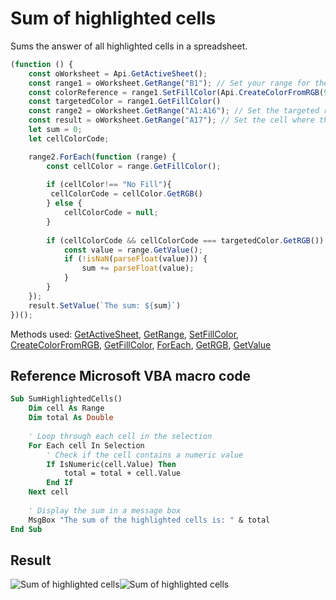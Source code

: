 # Sum of highlighted cells

Sums the answer of all highlighted cells in a spreadsheet.

<!-- This code snippet is shown in the screenshot. -->

<!-- eslint-skip -->

``` ts
(function () {
    const oWorksheet = Api.GetActiveSheet();
    const range1 = oWorksheet.GetRange("B1"); // Set your range for the color reference
    const colorReference = range1.SetFillColor(Api.CreateColorFromRGB(91, 155, 213)); // Set targeted background color. To use fill color from the existing range, comment this line out
    const targetedColor = range1.GetFillColor()
    const range2 = oWorksheet.GetRange("A1:A16"); // Set the targeted range in the spreadsheet
    const result = oWorksheet.GetRange("A17"); // Set the cell where the result will be displayed
    let sum = 0;
    let cellColorCode;

    range2.ForEach(function (range) {
        const cellColor = range.GetFillColor();
       
        if (cellColor!== "No Fill"){
         cellColorCode = cellColor.GetRGB() 
        } else {
            cellColorCode = null;
        }
        
        if (cellColorCode && cellColorCode === targetedColor.GetRGB()) {
            const value = range.GetValue();
            if (!isNaN(parseFloat(value))) {
                sum += parseFloat(value); 
            }
        }
    });
    result.SetValue(`The sum: ${sum}`)
})();
```

Methods used: [GetActiveSheet](../../../docs/office-api/usage-api/spreadsheet-api/Api/Methods/GetActiveSheet.md), [GetRange](../../../docs/office-api/usage-api/spreadsheet-api/ApiWorksheet/Methods/GetRange.md), [SetFillColor](../../../docs/office-api/usage-api/spreadsheet-api/ApiRange/Methods/SetFillColor.md), [CreateColorFromRGB](../../../docs/office-api/usage-api/spreadsheet-api/Api/Methods/CreateColorFromRGB.md), [GetFillColor](../../../docs/office-api/usage-api/spreadsheet-api/ApiRange/Methods/GetFillColor.md), [ForEach](../../../docs/office-api/usage-api/spreadsheet-api/ApiRange/Methods/ForEach.md), [GetRGB](../../../docs/office-api/usage-api/spreadsheet-api/ApiColor/Methods/GetRGB.md), [GetValue](../../../docs/office-api/usage-api/spreadsheet-api/ApiRange/Methods/GetValue.md)

## Reference Microsoft VBA macro code

``` vb
Sub SumHighlightedCells()
    Dim cell As Range
    Dim total As Double
    
    ' Loop through each cell in the selection
    For Each cell In Selection
        ' Check if the cell contains a numeric value
        If IsNumeric(cell.Value) Then
            total = total + cell.Value
        End If
    Next cell
    
    ' Display the sum in a message box
    MsgBox "The sum of the highlighted cells is: " & total
End Sub
```

## Result

![Sum of highlighted cells](/assets/images/plugins/sum-of-highlighted-cells.png#gh-light-mode-only)![Sum of highlighted cells](/assets/images/plugins/sum-of-highlighted-cells.dark.png#gh-dark-mode-only)
